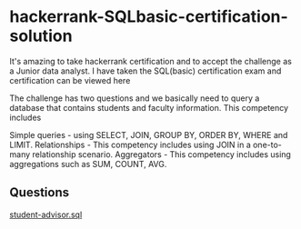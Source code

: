 # hackerrank-SQLbasic-certification-solution
It's amazing to take hackerrank certification and to accept the challenge as a Junior data analyst. I have taken the SQL(basic) certification exam and certification can be viewed here 

The challenge has two questions and we basically need to query a database that contains students and faculty information. This competency includes 

Simple queries - using SELECT, JOIN, GROUP BY, ORDER BY, WHERE and LIMIT.
Relationships - This competency includes using JOIN in a one-to-many relationship scenario.
Aggregators - This competency includes using aggregations such as SUM, COUNT, AVG. 

## Questions 
[student-advisor.sql](https://github.com/binodkshetry/hackerrank-SQLbasic-certification-solution/blob/main/student-advisor.sql)


